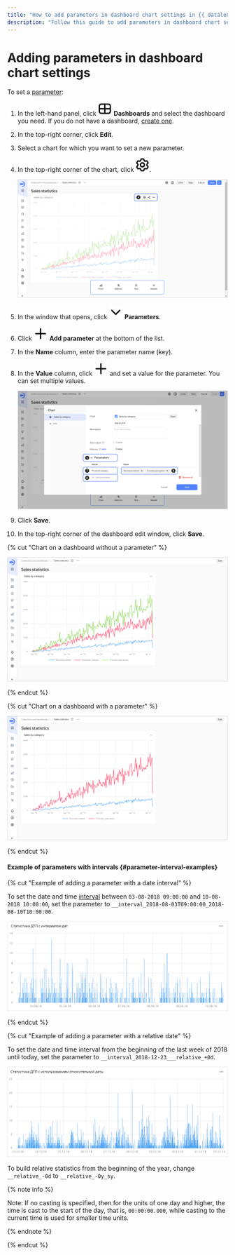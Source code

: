```yaml
---
title: "How to add parameters in dashboard chart settings in {{ datalens-full-name }}"
description: "Follow this guide to add parameters in dashboard chart settings."
---
```


# Adding parameters in dashboard chart settings

To set a [parameter](../../dashboard/dashboard_parameters.md):


1. In the left-hand panel, click ![image](../../../_assets/console-icons/layout-cells-large.svg) **Dashboards** and select the dashboard you need. If you do not have a dashboard, [create one](../dashboard/create.md).
1. In the top-right corner, click **Edit**.
1. Select a chart for which you want to set a new parameter.
1. In the top-right corner of the chart, click ![image](../../../_assets/console-icons/gear.svg).

   ![image](../../../_assets/datalens/parameters/chart-settings-open.svg)

1. In the window that opens, click ![image](../../../_assets/console-icons/chevron-down.svg) **Parameters**.
1. Click ![image](../../../_assets/console-icons/plus.svg) **Add parameter** at the bottom of the list.
1. In the **Name** column, enter the parameter name (key).
1. In the **Value** column, click ![image](../../../_assets/console-icons/plus.svg) and set a value for the parameter. You can set multiple values.

   ![image](../../../_assets/datalens/parameters/chart-add-parameters.svg)

1. Click **Save**.
1. In the top-right corner of the dashboard edit window, click **Save**.

{% cut "Chart on a dashboard without a parameter" %}

![image](../../../_assets/datalens/parameters/dashboard.svg)

{% endcut %}

{% cut "Chart on a dashboard with a parameter" %}

![image](../../../_assets/datalens/parameters/dashboard-with-parameter.svg)

{% endcut %}

#### Example of parameters with intervals {#parameter-interval-examples}

{% cut "Example of adding a parameter with a date interval" %}

To set the date and time [interval](../../dashboard/dashboard_parameters.md#interval) between `03-08-2018 09:00:00` and `10-08-2018 10:00:00`, set the parameter to `__interval_2018-08-03T09:00:00_2018-08-10T10:00:00`.

![image](../../../_assets/datalens/parameters/date-interval-example.png)

{% endcut %}

{% cut "Example of adding a parameter with a relative date" %}

To set the date and time interval from the beginning of the last week of 2018 until today, set the parameter to `__interval_2018-12-23___relative_+0d`.

![image](../../../_assets/datalens/parameters/iso-date.png)

To build relative statistics from the beginning of the year, change `__relative_-0d` to `__relative_-0y_sy`.

{% note info %}

Note: If no casting is specified, then for the units of one day and higher, the time is cast to the start of the day, that is, `00:00:00.000`, while casting to the current time is used for smaller time units.

{% endnote %}

{% endcut %}